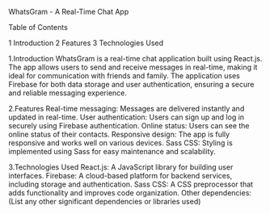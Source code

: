 WhatsGram - A Real-Time Chat App

Table of Contents

1 Introduction
2 Features
3 Technologies Used

1.Introduction
WhatsGram is a real-time chat application built using React.js. The app allows users to send and receive messages in real-time, making it ideal for communication with friends and family. The application uses Firebase for both data storage and user authentication, ensuring a secure and reliable messaging experience.

2.Features
Real-time messaging: Messages are delivered instantly and updated in real-time.
User authentication: Users can sign up and log in securely using Firebase authentication.
Online status: Users can see the online status of their contacts.
Responsive design: The app is fully responsive and works well on various devices.
Sass CSS: Styling is implemented using Sass for easy maintenance and scalability.

3.Technologies Used
React.js: A JavaScript library for building user interfaces.
Firebase: A cloud-based platform for backend services, including storage and authentication.
Sass CSS: A CSS preprocessor that adds functionality and improves code organization.
Other dependencies: (List any other significant dependencies or libraries used)